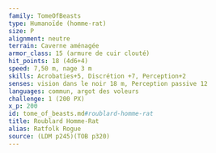 ```yaml
---
family: TomeOfBeasts
type: Humanoïde (homme-rat)
size: P
alignment: neutre
terrain: Caverne aménagée
armor_class: 15 (armure de cuir clouté)
hit_points: 18 (4d6+4)
speed: 7,50 m, nage 3 m
skills: Acrobaties+5, Discrétion +7, Perception+2
senses: vision dans le noir 18 m, Perception passive 12
languages: commun, argot des voleurs
challenge: 1 (200 PX)
x_p: 200
id: tome_of_beasts.md#roublard-homme-rat
title: Roublard Homme-Rat
alias: Ratfolk Rogue
source: (LDM p245)(TOB p320)
---
```


